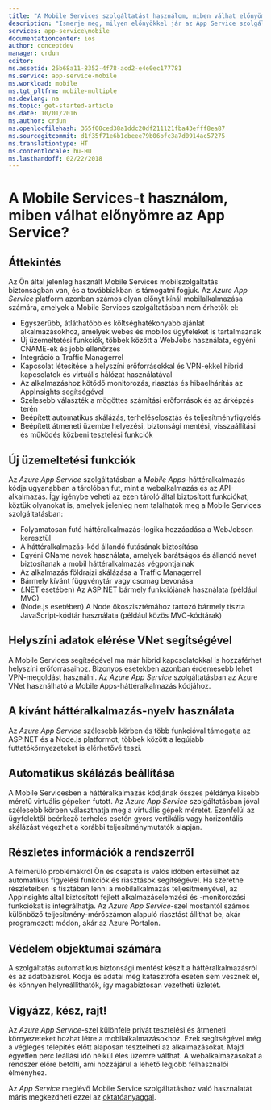 ```yaml
---
title: "A Mobile Services szolgáltatást használom, miben válhat előnyömre az App Service?"
description: "Ismerje meg, milyen előnyökkel jár az App Service szolgáltatásnak a meglévő Mobile Services projektjeibe való felvétele."
services: app-service\mobile
documentationcenter: ios
author: conceptdev
manager: crdun
editor: 
ms.assetid: 26b68a11-8352-4f78-acd2-e4e0ec177781
ms.service: app-service-mobile
ms.workload: mobile
ms.tgt_pltfrm: mobile-multiple
ms.devlang: na
ms.topic: get-started-article
ms.date: 10/01/2016
ms.author: crdun
ms.openlocfilehash: 365f00ced38a1ddc20df211121fba43efff8ea87
ms.sourcegitcommit: d1f35f71e6b1cbeee79b06bfc3a7d0914ac57275
ms.translationtype: HT
ms.contentlocale: hu-HU
ms.lasthandoff: 02/22/2018
---
```

# <a name="getting-started"></a>A Mobile Services-t használom, miben válhat előnyömre az App Service?
## <a name="overview"></a>Áttekintés
Az Ön által jelenleg használt Mobile Services mobilszolgáltatás biztonságban van, és a továbbiakban is támogatni fogjuk. Az *Azure App Service* platform azonban számos olyan előnyt kínál mobilalkalmazása számára, amelyek a Mobile Services szolgáltatásban nem érhetők el:

* Egyszerűbb, átláthatóbb és költséghatékonyabb ajánlat alkalmazásokhoz, amelyek webes és mobilos ügyfeleket is tartalmaznak
* Új üzemeltetési funkciók, többek között a WebJobs használata, egyéni CNAME-ek és jobb ellenőrzés
* Integráció a Traffic Managerrel
* Kapcsolat létesítése a helyszíni erőforrásokkal és VPN-ekkel hibrid kapcsolatok és virtuális hálózat használatával
* Az alkalmazáshoz kötődő monitorozás, riasztás és hibaelhárítás az AppInsights segítségével
* Szélesebb választék a mögöttes számítási erőforrások és az árképzés terén
* Beépített automatikus skálázás, terheléselosztás és teljesítményfigyelés
* Beépített átmeneti üzembe helyezési, biztonsági mentési, visszaállítási és működés közbeni tesztelési funkciók

## <a name="new-hosting-features"></a>Új üzemeltetési funkciók
Az *Azure App Service* szolgáltatásban a *Mobile Apps*-háttéralkalmazás kódja ugyanabban a tárolóban fut, mint a webalkalmazás és az API-alkalmazás. Így igénybe veheti az ezen tároló által biztosított funkciókat, köztük olyanokat is, amelyek jelenleg nem találhatók meg a Mobile Services szolgáltatásban:

* Folyamatosan futó háttéralkalmazás-logika hozzáadása a WebJobson keresztül
* A háttéralkalmazás-kód állandó futásának biztosítása
* Egyéni CName nevek használata, amelyek barátságos és állandó nevet biztosítanak a mobil háttéralkalmazás végpontjainak
* Az alkalmazás földrajzi skálázása a Traffic Managerrel
* Bármely kívánt függvénytár vagy csomag bevonása
* (.NET esetében) Az ASP.NET bármely funkciójának használata (például MVC)
* (Node.js esetében) A Node ökoszisztémához tartozó bármely tiszta JavaScript-kódtár használata (például közös MVC-kódtárak)

## <a name="access-on-premises-data-using-vnet"></a>Helyszíni adatok elérése VNet segítségével
A Mobile Services segítségével ma már hibrid kapcsolatokkal is hozzáférhet helyszíni erőforrásaihoz. Bizonyos esetekben azonban érdemesebb lehet VPN-megoldást használni. Az *Azure App Service* szolgáltatásban az Azure VNet használható a Mobile Apps-háttéralkalmazás kódjához.

## <a name="use-your-favorite-backend-language"></a>A kívánt háttéralkalmazás-nyelv használata
Az *Azure App Service* szélesebb körben és több funkcióval támogatja az ASP.NET és a Node.js platformot, többek között a legújabb futtatókörnyezeteket is elérhetővé teszi.

## <a name="set-up-automatic-scale"></a>Automatikus skálázás beállítása
A Mobile Servicesben a háttéralkalmazás kódjának összes példánya kisebb méretű virtuális gépeken futott. Az *Azure App Service* szolgáltatásban jóval szélesebb körben választhatja meg a virtuális gépek méretét. Ezenfelül az ügyfelektől beérkező terhelés esetén gyors vertikális vagy horizontális skálázást végezhet a korábbi teljesítménymutatók alapján.

## <a name="be-in-the-know"></a>Részletes információk a rendszerről
A felmerülő problémákról Ön és csapata is valós időben értesülhet az automatikus figyelési funkciók és riasztások segítségével. Ha szeretne részleteiben is tisztában lenni a mobilalkalmazás teljesítményével, az AppInsights által biztosított fejlett alkalmazáselemzési és -monitorozási funkciókat is integrálhatja. Az *Azure App Service*-szel mostantól számos különböző teljesítmény-mérőszámon alapuló riasztást állíthat be, akár programozott módon, akár az Azure Portalon.

## <a name="keep-your-assets-safe"></a>Védelem objektumai számára
A szolgáltatás automatikus biztonsági mentést készít a háttéralkalmazásról és az adatbázisról. Kódja és adatai még katasztrófa esetén sem vesznek el, és könnyen helyreállíthatók, így magabiztosan vezetheti üzletét.

## <a name="ready-stage-go"></a>Vigyázz, kész, rajt!
Az *Azure App Service*-szel különféle privát tesztelési és átmeneti környezeteket hozhat létre a mobilalkalmazásokhoz. Ezek segítségével még a végleges telepítés előtt alaposan tesztelheti az alkalmazásokat. Majd egyetlen perc leállási idő nélkül éles üzemre válthat. A webalkalmazásokat a rendszer előre betölti, ami hozzájárul a lehető legjobb felhasználói élményhez.

Az *App Service* meglévő Mobile Service szolgáltatáshoz való használatát máris megkezdheti ezzel az [oktatóanyaggal](app-service-mobile-migrating-from-mobile-services.md).
